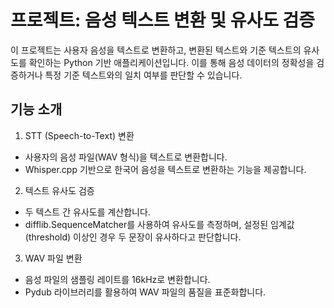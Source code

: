 # 프로젝트: 음성 텍스트 변환 및 유사도 검증
이 프로젝트는 사용자 음성을 텍스트로 변환하고, 변환된 텍스트와 기준 텍스트의 유사도를 확인하는 Python 기반 애플리케이션입니다. 이를 통해 음성 데이터의 정확성을 검증하거나 특정 기준 텍스트와의 일치 여부를 판단할 수 있습니다.

## 기능 소개
1. STT (Speech-to-Text) 변환
- 사용자의 음성 파일(WAV 형식)을 텍스트로 변환합니다.
- Whisper.cpp 기반으로 한국어 음성을 텍스트로 변환하는 기능을 제공합니다.
2. 텍스트 유사도 검증
- 두 텍스트 간 유사도를 계산합니다.
- difflib.SequenceMatcher를 사용하여 유사도를 측정하며, 설정된 임계값(threshold) 이상인 경우 두 문장이 유사하다고 판단합니다.
3. WAV 파일 변환
- 음성 파일의 샘플링 레이트를 16kHz로 변환합니다.
- Pydub 라이브러리를 활용하여 WAV 파일의 품질을 표준화합니다.
